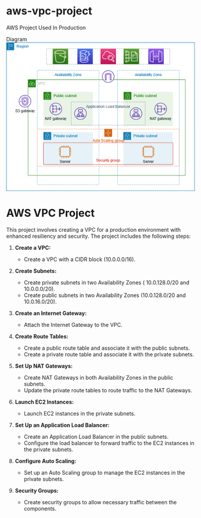 # aws-vpc-project
AWS Project Used In Production


Diagram
![AWS Project Used In Production](https://github.com/UnnatiRami/aws-vpc-project/blob/main/vpc-example-private-subnets.png?raw=true)


# AWS VPC Project

This project involves creating a VPC for a production environment with enhanced resiliency and security. The project includes the following steps:

1. **Create a VPC:**
    - Create a VPC with a CIDR block (10.0.0.0/16).

2. **Create Subnets:**
    - Create private subnets in two Availability Zones ( 10.0.128.0/20 and 10.0.0.0/20).
    - Create public subnets in two Availability Zones (10.0.128.0/20 and 10.0.16.0/20).

3. **Create an Internet Gateway:**
    - Attach the Internet Gateway to the VPC.

4. **Create Route Tables:**
    - Create a public route table and associate it with the public subnets.
    - Create a private route table and associate it with the private subnets.

5. **Set Up NAT Gateways:**
    - Create NAT Gateways in both Availability Zones in the public subnets.
    - Update the private route tables to route traffic to the NAT Gateways.

6. **Launch EC2 Instances:**
    - Launch EC2 instances in the private subnets.

7. **Set Up an Application Load Balancer:**
    - Create an Application Load Balancer in the public subnets.
    - Configure the load balancer to forward traffic to the EC2 instances in the private subnets.

8. **Configure Auto Scaling:**
    - Set up an Auto Scaling group to manage the EC2 instances in the private subnets.

9. **Security Groups:**
    - Create security groups to allow necessary traffic between the components.




